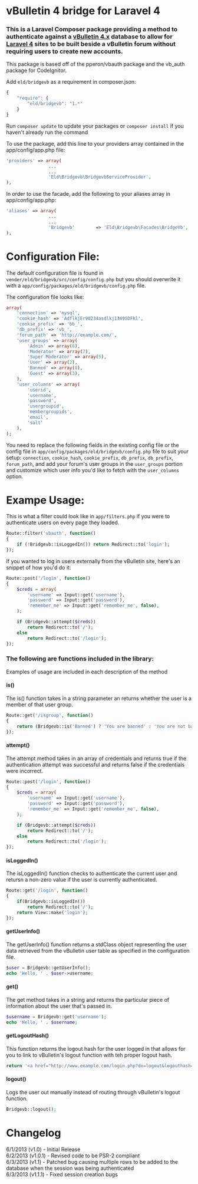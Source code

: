 vBulletin 4 bridge for Laravel 4
================================
### This is a Laravel Composer package providing a method to authenticate against a [vBulletin 4.x](http://www.vbulletin.com) database to allow for [Laravel 4](http://laravel.com) sites to be built beside a vBulletin forum without requiring users to create new accounts.

This package is based off of the pperon/vbauth package and the vb_auth package for CodeIgnitor.

Add `eld/bridgevb` as a requirement in composer.json:  
```javascript
{
	"require": {
		"eld/bridgevb": "1.*"
	}
}
```
Run `composer update` to update your packages or `composer install` if you haven't already run the command

To use the package, add this line to your providers array contained in the app/config/app.php file:  
```php
'providers' => array(
				...
				...
				'Eld\Bridgevb\BridgevbServiceProvider',
),
```

In order to use the facade, add the following to your aliases array in app/config/app.php:  
```php
'aliases' => array(
				...
				...
				'Bridgevb'		  => 'Eld\Bridgevb\Facades\BridgeVb',
),
```

Configuration File:
===================
The default configuration file is found in `vender/eld/bridgevb/src/config/config.php` but you should overwrite it with a `app/config/packages/eld/bridgevb/config.php` file.  

The configuration file looks like:
```php
array(
	'connection' => 'mysql',
	'cookie_hash' => 'AdflkjEr90234asdlkj1349SDFkl',
	'cookie_prefix' => 'bb_',
	'db_prefix' => 'vb_',
	'forum_path' => 'http://example.com/',
	'user_groups' => array(
		'Admin' => array(6),
		'Moderator' => array(7),
		'Super Moderator' => array(5),
		'User' => array(2),
		'Banned' => array(8),
		'Guest' => array(3),
	),
	'user_columns' => array(
		'userid',
		'username',
		'password',
		'usergroupid',
		'membergroupids',
		'email',
		'salt'
	),
);
```
You need to replace the following fields in the existing config file or the config file in `app/config/packages/eld/bridgevb/config.php` file to suit your setup: `connection`, `cookie_hash`, `cookie_prefix`, `db_prefix`, `db_prefix`, `forum_path`, and add your forum's user groups in the `user_groups` portion and customize which user info you'd like to fetch with the `user_columns` option.


Exampe Usage:
==============
This is what a filter could look like in `app/filters.php` if you were to authenticate users on every page they loaded.
```php
Route::filter('vbauth', function()
{
	if (!Bridgevb::isLoggedIn()) return Redirect::to('login');
});
```

If you wanted to log in users externally from the vBulletin site, here's an snippet of how you'd do it:

```php
Route::post('/login', function()
{
	$creds = array(
		'username' => Input::get('username'),
		'password' => Input::get('password'),
		'remember_me' => Input::get('remember_me', false),
	);

	if (Bridgevb::attempt($creds))
		return Redirect::to('/');
	else
		return Redirect::to('/login');
});
```

### The following are functions included in the library:
Examples of usage are included in each description of the method

#### is()
The is() function takes in a string parameter an returns whether the user is a member of that user group.
```php
Route::get('/isgroup', function()
{
	return (Bridgevb::is('Banned') ? 'You are banned' : 'You are not banned');
});
```

#### attempt()
The attempt method takes in an array of credentials and returns true if the authentication attempt was successful and returns false if the credentials were incorrect.
```php
Route::post('/login', function()
{
	$creds = array(
		'username' => Input::get('username'),
		'password' => Input::get('password'),
		'remember_me' => Input::get('remember_me', false),
	);

	if (Bridgevb::attempt($creds))
		return Redirect::to('/');
	else
		return Redirect::to('/login');
});
```

#### isLoggedIn()
The isLoggedIn() function checks to authenticate the current user and retursn a non-zero value if the user is currently authenticated.
```php
Route::get('/login', function()
{
	if(Bridgevb::isLoggedIn())
		return Redirect::to('/');
	return View::make('login');
});
```

#### getUserInfo()
The getUserInfo() function returns a stdClass object representing the user data retrieved from the vBulletin user table as specified in the configuration file.
```php
$user = Bridgevb::getUserInfo();
echo 'Hello, ' . $user->username;
```

#### get()
The get method takes in a string and returns the particular piece of information about the user that's passed in.
```php
$username = Bridgevb::get('username');
echo 'Hello, ' . $username;
```

#### getLogoutHash()
This function returns the logout hash for the user logged in that allows for you to link to vBulletin's logout function with teh proper logout hash.
```php
return '<a href="http://www.example.com/login.php?do=logout&logouthash=' . Bridgevb::getLogoutHash() . '">Logout</a>';
```

#### logout()
Logs the user out manually instead of routing through vBulletin's logout function.
```php
Bridgevb::logout();
```

Changelog
=========
6/1/2013 (v1.0) - Initial Release  
6/2/2013 (v1.0.1) - Revised code to be PSR-2 compliant  
6/3/2013 (v1.1) - Patched bug causing multiple rows to be added to the database when the session was being authenticated  
6/3/2013 (v1.1.1) - Fixed session creation bugs
